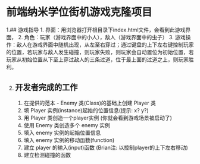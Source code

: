 
前端纳米学位街机游戏克隆项目
===============================
1.## 游戏指导
    1. 界面：用浏览器打开根目录下index.html文件，会看到此游戏界面，
    2. 角色：玩家（游戏界面中的小人），敌人（游戏界面中的虫子）
    3. 游戏操作：敌人在游戏界面中随机出现，从左至右穿过；通过键盘的上下左右键控制玩家的位置，若玩家与敌人发生碰撞，则玩家失败，则玩家会自动置位为初始位置，若玩家从初始位置从下至上穿过敌人的三条过道，位于最上面的过道之上，则玩家胜利。
    
2. ## 开发者完成的工作
	1. 在提供的范本 - Enemy 类(Class)的基础上创建 Player 类
    2. 填 Player 实例(instance)起始的位置信息(提示: x? y?)
    3. 用 Player 类创造一个player实例 (你就会看到游戏场景被启动了)
    4. 使用 Enemy 类创造多个 enemy 实例
    5. 填入 enemy 实例的起始位置信息
    6. 填入 enemy 实例的移动函数(function)
    7. 建立 player 的输入(input)函数 (Brian注: 以控制player的上下左右移动)
    8. 建立检测碰撞的函数